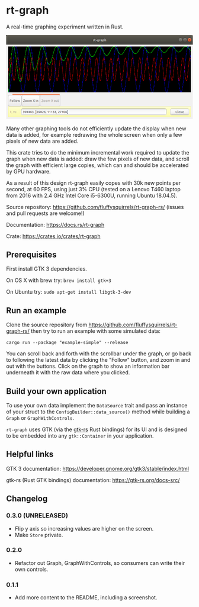 # rt-graph

A real-time graphing experiment written in Rust.

![Screenshot](docs/example-simple_screenshot.png)

Many other graphing tools do not efficiently update the display when
new data is added, for example redrawing the whole screen when only a
few pixels of new data are added.

This crate tries to do the minimum incremental work required to update
the graph when new data is added: draw the few pixels of new data, and
scroll the graph with efficient large copies, which can and should be
accelerated by GPU hardware.

As a result of this design rt-graph easily copes with 30k new points
per second, at 60 FPS, using just 3% CPU (tested on a Lenovo T460
laptop from 2016 with 2.4 GHz Intel Core i5-6300U, running Ubuntu
18.04.5).

Source repository: <https://github.com/fluffysquirrels/rt-graph-rs/>
(issues and pull requests are welcome!)

Documentation: <https://docs.rs/rt-graph>

Crate: <https://crates.io/crates/rt-graph>

## Prerequisites

First install GTK 3 dependencies.

On OS X with brew try: `brew install gtk+3`

On Ubuntu try: `sudo apt-get install libgtk-3-dev`

## Run an example

Clone the source repository from
<https://github.com/fluffysquirrels/rt-graph-rs/> then try to run an
example with some simulated data:

```
cargo run --package "example-simple" --release
```

You can scroll back and forth with the scrollbar under the graph, or
go back to following the latest data by clicking the "Follow" button,
and zoom in and out with the buttons. Click on the graph to show an
information bar underneath it with the raw data where you clicked.

## Build your own application

To use your own data implement the `DataSource` trait and pass an
instance of your struct to the `ConfigBuilder::data_source()` method
while building a `Graph` or `GraphWithControls`.

`rt-graph` uses GTK (via the [gtk-rs](https://gtk-rs.org/) Rust
bindings) for its UI and is designed to be embedded into any
`gtk::Container` in your application.

## Helpful links

GTK 3 documentation:  <https://developer.gnome.org/gtk3/stable/index.html>

gtk-rs (Rust GTK bindings) documentation: <https://gtk-rs.org/docs-src/>

## Changelog

### 0.3.0 (UNRELEASED)

* Flip y axis so increasing values are higher on the screen.
* Make `Store` private.

### 0.2.0

* Refactor out Graph, GraphWithControls, so consumers can write their own controls.

### 0.1.1

* Add more content to the README, including a screenshot.
